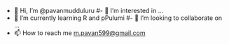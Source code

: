 - 👋 Hi, I’m @pavanmudduluru
#- 👀 I’m interested in ...
- 🌱 I’m currently learning R and pPulumi
#- 💞️ I’m looking to collaborate on ...
- 📫 How to reach me m.pavan599@gmail.com

<!---
pavanmudduluru/pavanmudduluru is a ✨ special ✨ repository because its `README.md` (this file) appears on your GitHub profile.
You can click the Preview link to take a look at your changes.
--->
